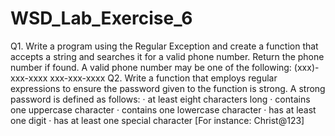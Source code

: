 # WSD_Lab_Exercise_6

Q1. Write a program using the Regular Exception and create a function that accepts a string and searches it for a valid phone number.
Return the phone number if found.
A valid phone number may be one of the following:
(xxx)-xxx-xxxx
xxx-xxx-xxxx
Q2. Write a function that employs regular expressions to ensure the password given to the function is strong.
A strong password is defined as follows:
·       at least eight characters long
·       contains one uppercase character
·       contains one lowercase character
·       has at least one digit
·       has at least one special character
[For instance: Christ@123]
